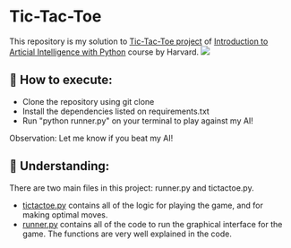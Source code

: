 # Tic-Tac-Toe
This repository is my solution to [Tic-Tac-Toe project](https://cs50.harvard.edu/ai/2020/projects/0/tictactoe/) of [Introduction to Articial Intelligence with Python](https://learning.edx.org/course/course-v1:HarvardX+CS50AI+1T2020/home) course by Harvard.
<img src="https://cs50.harvard.edu/ai/2020/projects/0/tictactoe/images/game.png">
## 🚀 How to execute:
- Clone the repository using git clone 
- Install the dependencies listed on requirements.txt
- Run "python runner.py" on your terminal to play against my AI!

Observation: Let me know if you beat my AI!

## 🔎 Understanding:
There are two main files in this project: runner.py and tictactoe.py.
- [tictactoe.py](/tictactoe.py) contains all of the logic for playing the game, and for making optimal moves. 
- [runner.py](/runner.py) contains all of the code to run the graphical interface for the game.
The functions are very well explained in the code.

